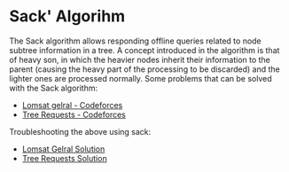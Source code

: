 # Sack' Algorihm
The Sack algorithm allows responding offline queries related to node subtree information in a tree.
A concept introduced in the algorithm is that of heavy son, in which the heavier nodes inherit their information to the parent (causing the heavy part of the processing to be discarded) and the lighter ones are processed normally.
Some problems that can be solved with the Sack algorithm:
* [Lomsat gelral - Codeforces](https://codeforces.com/problemset/problem/600/E)
* [Tree Requests - Codeforces](https://codeforces.com/problemset/problem/570/D)

Troubleshooting the above using sack:
* [Lomsat Gelral Solution](https://notepad.pw/code/ghp6r2r2i)
* [Tree Requests Solution](https://notepad.pw/code/vf1qu7y8)
